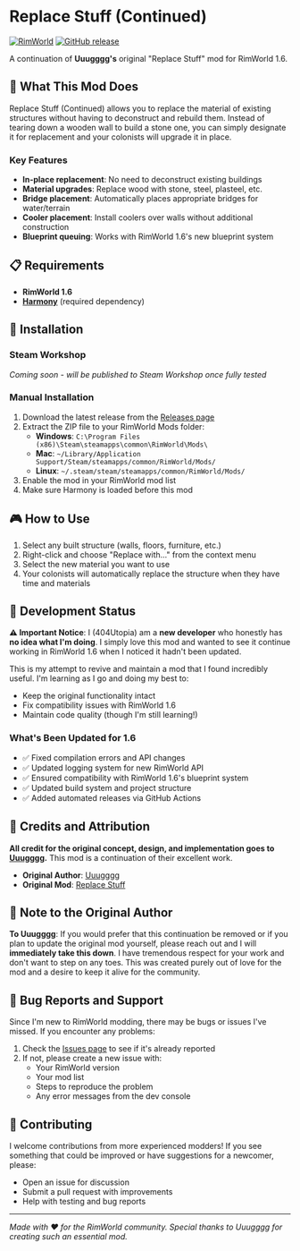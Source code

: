 # Replace Stuff (Continued)

[![RimWorld](https://img.shields.io/badge/RimWorld-1.6-blue.svg)](https://rimworldgame.com/)
[![GitHub release](https://img.shields.io/github/v/release/404Utopia/RimWorld-ReplaceStuff-Fork)](https://github.com/404Utopia/RimWorld-ReplaceStuff-Fork/releases)

A continuation of **Uuugggg's** original "Replace Stuff" mod for RimWorld 1.6.

## 🔄 What This Mod Does

Replace Stuff (Continued) allows you to replace the material of existing structures without having to deconstruct and rebuild them. Instead of tearing down a wooden wall to build a stone one, you can simply designate it for replacement and your colonists will upgrade it in place.

### Key Features
- **In-place replacement**: No need to deconstruct existing buildings
- **Material upgrades**: Replace wood with stone, steel, plasteel, etc.
- **Bridge placement**: Automatically places appropriate bridges for water/terrain
- **Cooler placement**: Install coolers over walls without additional construction
- **Blueprint queuing**: Works with RimWorld 1.6's new blueprint system

## 📋 Requirements

- **RimWorld 1.6**
- **[Harmony](https://steamcommunity.com/sharedfiles/filedetails/?id=2009463077)** (required dependency)

## 💾 Installation

### Steam Workshop
*Coming soon - will be published to Steam Workshop once fully tested*

### Manual Installation
1. Download the latest release from the [Releases page](https://github.com/404Utopia/RimWorld-ReplaceStuff-Fork/releases)
2. Extract the ZIP file to your RimWorld Mods folder:
   - **Windows**: `C:\Program Files (x86)\Steam\steamapps\common\RimWorld\Mods\`
   - **Mac**: `~/Library/Application Support/Steam/steamapps/common/RimWorld/Mods/`
   - **Linux**: `~/.steam/steam/steamapps/common/RimWorld/Mods/`
3. Enable the mod in your RimWorld mod list
4. Make sure Harmony is loaded before this mod

## 🎮 How to Use

1. Select any built structure (walls, floors, furniture, etc.)
2. Right-click and choose "Replace with..." from the context menu
3. Select the new material you want to use
4. Your colonists will automatically replace the structure when they have time and materials

## 🔧 Development Status

**⚠️ Important Notice**: I (404Utopia) am a **new developer** who honestly has **no idea what I'm doing**. I simply love this mod and wanted to see it continue working in RimWorld 1.6 when I noticed it hadn't been updated.

This is my attempt to revive and maintain a mod that I found incredibly useful. I'm learning as I go and doing my best to:
- Keep the original functionality intact
- Fix compatibility issues with RimWorld 1.6
- Maintain code quality (though I'm still learning!)

### What's Been Updated for 1.6
- ✅ Fixed compilation errors and API changes
- ✅ Updated logging system for new RimWorld API
- ✅ Ensured compatibility with RimWorld 1.6's blueprint system
- ✅ Updated build system and project structure
- ✅ Added automated releases via GitHub Actions

## 🙏 Credits and Attribution

**All credit for the original concept, design, and implementation goes to [Uuugggg](https://github.com/alextd).** This mod is a continuation of their excellent work.

- **Original Author**: [Uuugggg](https://github.com/alextd)
- **Original Mod**: [Replace Stuff](https://github.com/alextd/RimWorld-ReplaceStuff)

## 📝 Note to the Original Author

**To Uuugggg**: If you would prefer that this continuation be removed or if you plan to update the original mod yourself, please reach out and I will **immediately take this down**. I have tremendous respect for your work and don't want to step on any toes. This was created purely out of love for the mod and a desire to keep it alive for the community.

## 🐛 Bug Reports and Support

Since I'm new to RimWorld modding, there may be bugs or issues I've missed. If you encounter any problems:

1. Check the [Issues page](https://github.com/404Utopia/RimWorld-ReplaceStuff-Fork/issues) to see if it's already reported
2. If not, please create a new issue with:
   - Your RimWorld version
   - Your mod list
   - Steps to reproduce the problem
   - Any error messages from the dev console

## 🤝 Contributing

I welcome contributions from more experienced modders! If you see something that could be improved or have suggestions for a newcomer, please:
- Open an issue for discussion
- Submit a pull request with improvements
- Help with testing and bug reports

---

*Made with ❤️ for the RimWorld community. Special thanks to Uuugggg for creating such an essential mod.*